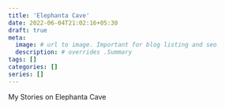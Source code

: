 ```yaml
---
title: 'Elephanta Cave'
date: 2022-06-04T21:02:16+05:30
draft: true
meta:
  image: # url to image. Important for blog listing and seo
  description: # overrides .Summary
tags: []
categories: []
series: []
---
```


My Stories on Elephanta Cave
